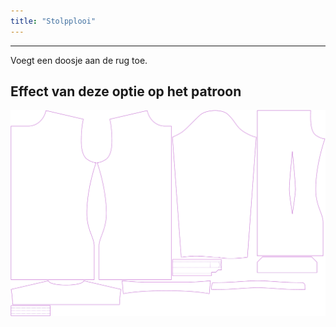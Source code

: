 ```yaml
---
title: "Stolpplooi"
---
```


---

Voegt een doosje aan de rug toe.

## Effect van deze optie op het patroon

![Deze afbeelding toont het effect van deze optie door meerdere varianten die een andere waarde hebben voor deze optie te vervangen](simon_boxpleat_sample.svg "Effect van deze optie op het patroon")

